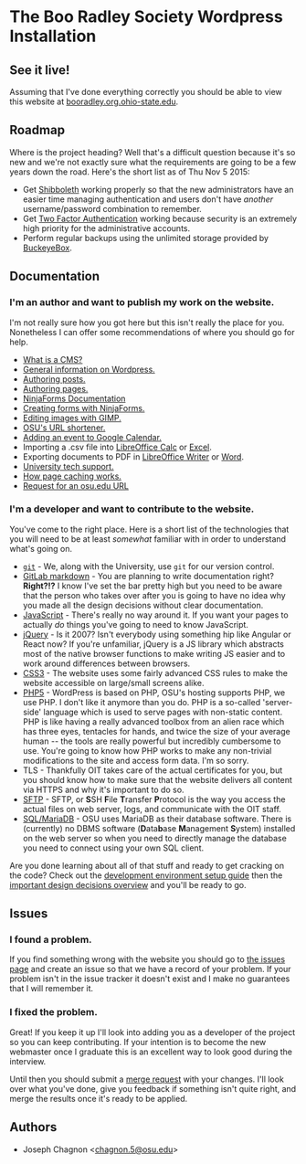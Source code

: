 # The Boo Radley Society Wordpress Installation

## See it live!

Assuming that I've done everything correctly you should be able to view this website at [booradley.org.ohio-state.edu](https://booradley.org.ohio-state.edu).

## Roadmap

Where is the project heading? Well that's a difficult question because it's so new and we're not exactly sure what the requirements are going to be a few years down the road. Here's the short list as of Thu Nov 5 2015:

* Get [Shibboleth](https://wordpress.org/plugins/shibboleth) working properly so that the new administrators have an easier time managing authentication and users don't have *another* username/password combination to remember.
* Get [Two Factor Authentication](https://wordpress.org/plugins/google-authenticator) working because security is an extremely high priority for the administrative accounts.
* Perform regular backups using the unlimited storage provided by [BuckeyeBox](https://box.osu.edu).

## Documentation

### I'm an author and want to publish my work on the website.

I'm not really sure how you got here but this isn't really the place for you. Nonetheless I can offer some recommendations of where you should go for help.

* [What is a CMS?](https://en.wikipedia.org/wiki/Content_management_system)
* [General information on Wordpress.](https://codex.wordpress.org/Getting_Started_with_WordPress)
* [Authoring posts.](https://codex.wordpress.org/Writing_Posts)
* [Authoring pages.](https://codex.wordpress.org/Pages)
* [NinjaForms Documentation](https://docs.ninjaforms.com)
* [Creating forms with NinjaForms.](https://docs.ninjaforms.com/customer/en/portal/articles/2045986-building-your-form)
* [Editing images with GIMP.](https://www.gimp.org/tutorials)
* [OSU's URL shortener.](https://go.osu.edu)
* [Adding an event to Google Calendar.](https://support.google.com/calendar/answer/72143?hl=en)
* Importing a .csv file into [LibreOffice Calc](https://help.libreoffice.org/Calc/Importing_and_Exporting_CSV_Files) or [Excel](https://support.office.com/en-us/article/Import-or-export-text-txt-or-csv-files-5250ac4c-663c-47ce-937b-339e391393ba).
* Exporting documents to PDF in [LibreOffice Writer](https://help.libreoffice.org/Common/Export_as_PDF) or [Word](https://support.office.com/en-us/article/Convert-a-document-to-PDF-F7F18DDA-5610-431B-9C76-E5DF21ECCCCF).
* [University tech support.](https://ocio.osu.edu/help)
* [How page caching works.](https://en.wikipedia.org/wiki/Web_cache)
* [Request for an osu.edu URL](https://www.osu.edu/newmedia/checklist.php)

### I'm a developer and want to contribute to the website.

You've come to the right place. Here is a short list of the technologies that you will need to be at least *somewhat* familiar with in order to understand what's going on.

* [`git`](https://git-scm.com/docs) - We, along with the University, use `git` for our version control.
* [GitLab markdown](https://code.osu.edu/help/markdown/markdown) - You are planning to write documentation right? **Right?!?** I know I've set the bar pretty high but you need to be aware that the person who takes over after you is going to have no idea why you made all the design decisions without clear documentation.
* [JavaScript](https://developer.mozilla.org/en-US/docs/Web/JavaScript) - There's really no way around it. If you want your pages to actually *do* things you've going to need to know JavaScript.
* [jQuery](http://jquery.com) - Is it 2007? Isn't everybody using something hip like Angular or React now? If you're unfamiliar, jQuery is a JS library which abstracts most of the native browser functions to make writing JS easier and to work around differences between browsers.
* [CSS3](https://developer.mozilla.org/en-US/docs/Web/CSS/CSS3) - The website uses some fairly advanced CSS rules to make the website accessible on large/small screens alike.
* [PHP5](https://php.net) - WordPress is based on PHP, OSU's hosting supports PHP, we use PHP. I don't like it anymore than you do. PHP is a so-called 'server-side' language which is used to serve pages with non-static content. PHP is like having a really advanced toolbox from an alien race which has three eyes, tentacles for hands, and twice the size of your average human -- the tools are really powerful but incredibly cumbersome to use. You're going to know how PHP works to make any non-trivial modifications to the site and access form data. I'm so sorry.
* TLS - Thankfully OIT takes care of the actual certificates for you, but you should know how to make sure that the website delivers all content via HTTPS and why it's important to do so.
* [SFTP](https://www.freebsd.org/cgi/man.cgi?query=sftp) - SFTP, or **S**SH **F**ile **T**ransfer **P**rotocol is the way you access the actual files on web server, logs, and communicate with the OIT staff.
* [SQL/MariaDB]() - OSU uses MariaDB as their database software. There is (currently) no DBMS software (**D**ata**b**ase **M**anagement **S**ystem) installed on the web server so when you need to directly manage the database you need to connect using your own SQL client.

Are you done learning about all of that stuff and ready to get cracking on the code? Check out the [development environment setup guide](environment-setup-guide) then the [important design decisions overview](design-rationale) and you'll be ready to go.

## Issues

### I found a problem.

If you find something wrong with the website you should go to [the issues page](https://code.osu.edu/chagnon.5/boo-wordpress/issues) and create an issue so that we have a record of your problem. If your problem isn't in the issue tracker it doesn't exist and I make no guarantees that I will remember it.

### I fixed the problem.

Great! If you keep it up I'll look into adding you as a developer of the project so you can keep contributing. If your intention is to become the new webmaster once I graduate this is an excellent way to look good during the interview.

Until then you should submit a [merge request](https://code.osu.edu/chagnon.5/boo-wordpress/merge_requests) with your changes. I'll look over what you've done, give you feedback if something isn't quite right, and merge the results once it's ready to be applied.

## Authors
* Joseph Chagnon <[chagnon.5@osu.edu](mailto:chagnon.5@osu.edu)>
